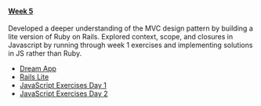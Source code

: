 #### [Week 5](w5)
Developed a deeper understanding of the MVC design pattern by building a lite version of Ruby on Rails. Explored context, scope, and closures in Javascript by running through week 1 exercises and implementing solutions in JS rather than Ruby.

* [Dream App](w5d1)
* [Rails Lite](http://github.com/waltertan12/RailsLite)
* [JavaScript Exercises Day 1](w5d4)
* [JavaScript Exercises Day 2](w5d5)